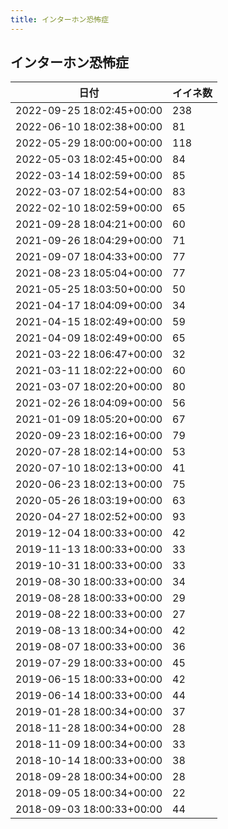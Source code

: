 ```yaml
---
title: インターホン恐怖症
---
```

## インターホン恐怖症

|日付|イイネ数|
|-|-|
|2022-09-25 18:02:45+00:00|238|
|2022-06-10 18:02:38+00:00|81|
|2022-05-29 18:00:00+00:00|118|
|2022-05-03 18:02:45+00:00|84|
|2022-03-14 18:02:59+00:00|85|
|2022-03-07 18:02:54+00:00|83|
|2022-02-10 18:02:59+00:00|65|
|2021-09-28 18:04:21+00:00|60|
|2021-09-26 18:04:29+00:00|71|
|2021-09-07 18:04:33+00:00|77|
|2021-08-23 18:05:04+00:00|77|
|2021-05-25 18:03:50+00:00|50|
|2021-04-17 18:04:09+00:00|34|
|2021-04-15 18:02:49+00:00|59|
|2021-04-09 18:02:49+00:00|65|
|2021-03-22 18:06:47+00:00|32|
|2021-03-11 18:02:22+00:00|60|
|2021-03-07 18:02:20+00:00|80|
|2021-02-26 18:04:09+00:00|56|
|2021-01-09 18:05:20+00:00|67|
|2020-09-23 18:02:16+00:00|79|
|2020-07-28 18:02:14+00:00|53|
|2020-07-10 18:02:13+00:00|41|
|2020-06-23 18:02:13+00:00|75|
|2020-05-26 18:03:19+00:00|63|
|2020-04-27 18:02:52+00:00|93|
|2019-12-04 18:00:33+00:00|42|
|2019-11-13 18:00:33+00:00|33|
|2019-10-31 18:00:33+00:00|33|
|2019-08-30 18:00:33+00:00|34|
|2019-08-28 18:00:33+00:00|29|
|2019-08-22 18:00:33+00:00|27|
|2019-08-13 18:00:34+00:00|42|
|2019-08-07 18:00:33+00:00|36|
|2019-07-29 18:00:33+00:00|45|
|2019-06-15 18:00:33+00:00|42|
|2019-06-14 18:00:33+00:00|44|
|2019-01-28 18:00:34+00:00|37|
|2018-11-28 18:00:34+00:00|28|
|2018-11-09 18:00:34+00:00|33|
|2018-10-14 18:00:33+00:00|38|
|2018-09-28 18:00:34+00:00|28|
|2018-09-05 18:00:34+00:00|22|
|2018-09-03 18:00:33+00:00|44|
